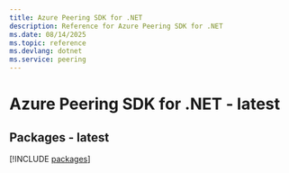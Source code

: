 ```yaml
---
title: Azure Peering SDK for .NET
description: Reference for Azure Peering SDK for .NET
ms.date: 08/14/2025
ms.topic: reference
ms.devlang: dotnet
ms.service: peering
---
```

# Azure Peering SDK for .NET - latest
## Packages - latest
[!INCLUDE [packages](peering-index.md)]